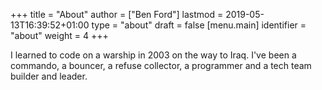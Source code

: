 +++
title = "About"
author = ["Ben Ford"]
lastmod = 2019-05-13T16:39:52+01:00
type = "about"
draft = false
[menu.main]
  identifier = "about"
  weight = 4
+++

I learned to code on a warship in 2003 on the way to Iraq. I've been a commando,
a bouncer, a refuse collector, a programmer and a tech team builder and leader.
